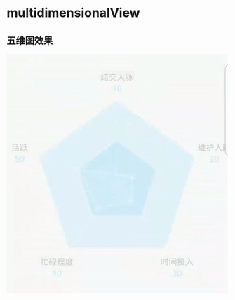# multidimensionalView
## 五维图效果
![五维图](https://raw.githubusercontent.com/qiurunxing/multidimensionalView/master/effect_picture.gif)
